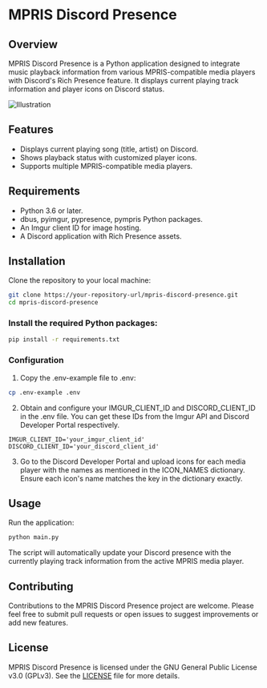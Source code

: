 # MPRIS Discord Presence  
  
## Overview  
MPRIS Discord Presence is a Python application designed to integrate music playback information from various MPRIS-compatible media players with Discord's Rich Presence feature. It displays current playing track information and player icons on Discord status.  
  
![Illustration](https://media.discordapp.net/attachments/1206047501740675132/1206208623097942107/image.png)
  
## Features  
- Displays current playing song (title, artist) on Discord.  
- Shows playback status with customized player icons.  
- Supports multiple MPRIS-compatible media players.  
  
## Requirements
- Python 3.6 or later.  
- dbus, pyimgur, pypresence, pympris Python packages.  
- An Imgur client ID for image hosting.  
- A Discord application with Rich Presence assets.  

## Installation
Clone the repository to your local machine:
  
```bash
git clone https://your-repository-url/mpris-discord-presence.git  
cd mpris-discord-presence  
```
  
### Install the required Python packages:
  
```bash
pip install -r requirements.txt
```
  
### Configuration
1. Copy the .env-example file to .env:
  
```bash
cp .env-example .env
```
  
2. Obtain and configure your IMGUR_CLIENT_ID and DISCORD_CLIENT_ID in the .env file. You can get these IDs from the Imgur API and Discord Developer Portal respectively.
```plaintext
IMGUR_CLIENT_ID='your_imgur_client_id'
DISCORD_CLIENT_ID='your_discord_client_id'
```
3. Go to the Discord Developer Portal and upload icons for each media player with the names as mentioned in the ICON_NAMES dictionary. Ensure each icon's name matches the key in the dictionary exactly.
  
## Usage
Run the application:
  
```bash
python main.py
```
  
The script will automatically update your Discord presence with the currently playing track information from the active MPRIS media player.
  
## Contributing
Contributions to the MPRIS Discord Presence project are welcome. Please feel free to submit pull requests or open issues to suggest improvements or add new features.

## License
MPRIS Discord Presence is licensed under the GNU General Public License v3.0 (GPLv3). See the [LICENSE](./LICENSE.md) file for more details.